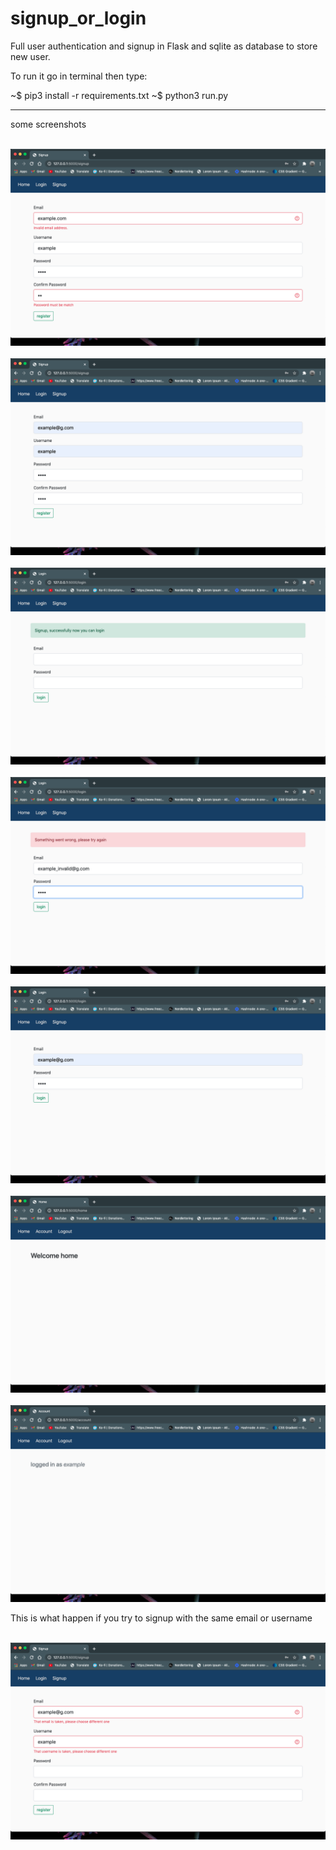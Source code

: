 # signup_or_login
Full user authentication and signup in Flask and sqlite as database to store new user.

To run it go in terminal then type:<br>

  ~$ pip3 install -r requirements.txt
  ~$ python3 run.py

-------------------------

some screenshots

<br>
<img src="https://github.com/r-e-d-ant/signup-or-login/blob/main/screenshots/signup_errors_0.png"/>
<br>

<br>
<img src="https://github.com/r-e-d-ant/signup-or-login/blob/main/screenshots/signup_errors_1.png"/>
<br>

<br>
<img src="https://github.com/r-e-d-ant/signup-or-login/blob/main/screenshots/login_page.png"/>
<br>

<br>
<img src="https://github.com/r-e-d-ant/signup-or-login/blob/main/screenshots/invalid_login.png"/>
<br>

<br>
<img src="https://github.com/r-e-d-ant/signup-or-login/blob/main/screenshots/valid_login.png"/>
<br>

<br>
<img src="https://github.com/r-e-d-ant/signup-or-login/blob/main/screenshots/home.png"/>
<br>

<br>
<img src="https://github.com/r-e-d-ant/signup-or-login/blob/main/screenshots/account_page.png"/>
<br>

This is what happen if you try to signup with the same email or username

<br>
<img src="https://github.com/r-e-d-ant/signup-or-login/blob/main/screenshots/signup_errors.png"/>
<br>
